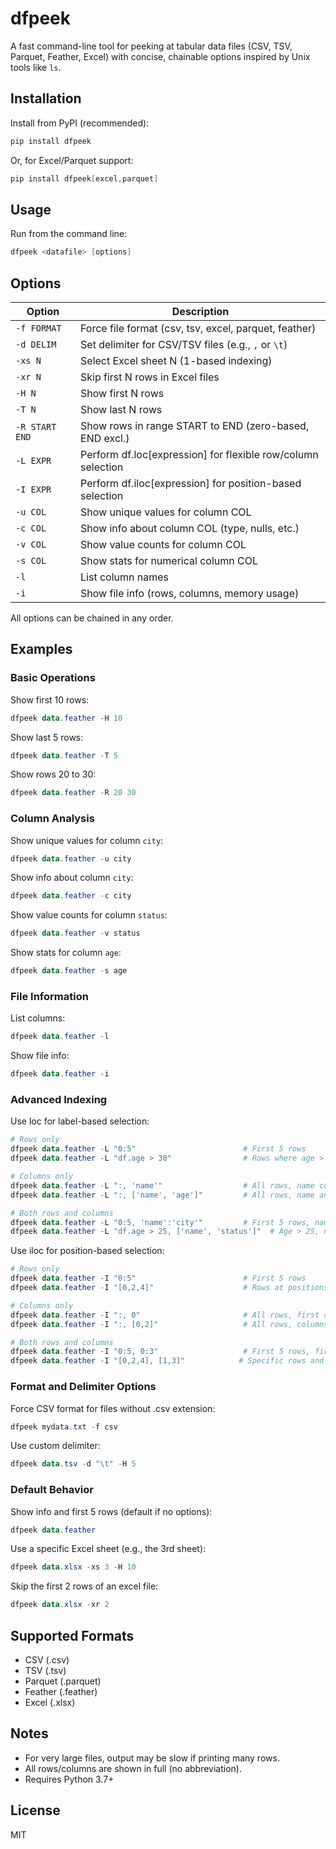 # dfpeek

A fast command-line tool for peeking at tabular data files (CSV, TSV, Parquet, Feather, Excel) with concise, chainable options inspired by Unix tools like `ls`.

## Installation

Install from PyPI (recommended):

```powershell
pip install dfpeek
```

Or, for Excel/Parquet support:

```powershell
pip install dfpeek[excel,parquet]
```

## Usage

Run from the command line:

```powershell
dfpeek <datafile> [options]
```

## Options

| Option         | Description                                              |
|----------------|---------------------------------------------------------|
| `-f FORMAT`    | Force file format (csv, tsv, excel, parquet, feather)   |
| `-d DELIM`     | Set delimiter for CSV/TSV files (e.g., `,` or `\t`)      |
| `-xs N`        | Select Excel sheet N (1-based indexing)                  |
| `-xr N`        | Skip first N rows in Excel files                        |
| `-H N`         | Show first N rows                                        |
| `-T N`         | Show last N rows                                         |
| `-R START END` | Show rows in range START to END (zero-based, END excl.)  |
| `-L EXPR`      | Perform df.loc[expression] for flexible row/column selection |
| `-I EXPR`      | Perform df.iloc[expression] for position-based selection |
| `-u COL`       | Show unique values for column COL                        |
| `-c COL`       | Show info about column COL (type, nulls, etc.)           |
| `-v COL`       | Show value counts for column COL                         |
| `-s COL`       | Show stats for numerical column COL                      |
| `-l`           | List column names                                        |
| `-i`           | Show file info (rows, columns, memory usage)             |

All options can be chained in any order.

## Examples

### Basic Operations
Show first 10 rows:
```powershell
dfpeek data.feather -H 10
```

Show last 5 rows:
```powershell
dfpeek data.feather -T 5
```

Show rows 20 to 30:
```powershell
dfpeek data.feather -R 20 30
```

### Column Analysis
Show unique values for column `city`:
```powershell
dfpeek data.feather -u city
```

Show info about column `city`:
```powershell
dfpeek data.feather -c city
```

Show value counts for column `status`:
```powershell
dfpeek data.feather -v status
```

Show stats for column `age`:
```powershell
dfpeek data.feather -s age
```

### File Information
List columns:
```powershell
dfpeek data.feather -l
```

Show file info:
```powershell
dfpeek data.feather -i
```

### Advanced Indexing
Use loc for label-based selection:
```powershell
# Rows only
dfpeek data.feather -L "0:5"                        # First 5 rows
dfpeek data.feather -L "df.age > 30"                # Rows where age > 30

# Columns only  
dfpeek data.feather -L ":, 'name'"                  # All rows, name column
dfpeek data.feather -L ":, ['name', 'age']"         # All rows, name and age columns

# Both rows and columns
dfpeek data.feather -L "0:5, 'name':'city'"         # First 5 rows, name to city columns
dfpeek data.feather -L "df.age > 25, ['name', 'status']"  # Age > 25, name and status columns
```

Use iloc for position-based selection:
```powershell
# Rows only
dfpeek data.feather -I "0:5"                        # First 5 rows
dfpeek data.feather -I "[0,2,4]"                    # Rows at positions 0, 2, 4

# Columns only
dfpeek data.feather -I ":, 0"                       # All rows, first column
dfpeek data.feather -I ":, [0,2]"                   # All rows, columns 0 and 2

# Both rows and columns  
dfpeek data.feather -I "0:5, 0:3"                   # First 5 rows, first 3 columns
dfpeek data.feather -I "[0,2,4], [1,3]"            # Specific rows and columns
```

### Format and Delimiter Options
Force CSV format for files without .csv extension:
```powershell
dfpeek mydata.txt -f csv
```

Use custom delimiter:
```powershell
dfpeek data.tsv -d "\t" -H 5
```

### Default Behavior
Show info and first 5 rows (default if no options):
```powershell
dfpeek data.feather
```

Use a specific Excel sheet (e.g., the 3rd sheet):
```powershell
dfpeek data.xlsx -xs 3 -H 10
```

Skip the first 2 rows of an excel file:
```powershell
dfpeek data.xlsx -xr 2 
```


## Supported Formats
- CSV (.csv)
- TSV (.tsv)
- Parquet (.parquet)
- Feather (.feather)
- Excel (.xlsx)

## Notes
- For very large files, output may be slow if printing many rows.
- All rows/columns are shown in full (no abbreviation).
- Requires Python 3.7+

## License
MIT
